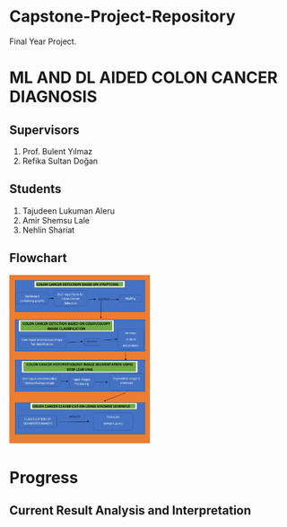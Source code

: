 # Capstone-Project-Repository
Final Year Project.

# ML AND DL AIDED COLON CANCER DIAGNOSIS

## Supervisors

1. Prof. Bulent Yılmaz
2. Refika Sultan Doğan

## Students

1. Tajudeen Lukuman Aleru
2. Amir Shemsu Lale
3. Nehlin Shariat

## Flowchart

<img src="flowchart.jpg" alt="Flowchart diagram" style="width: 50%"></img>

# Progress

## Current Result Analysis and Interpretation


